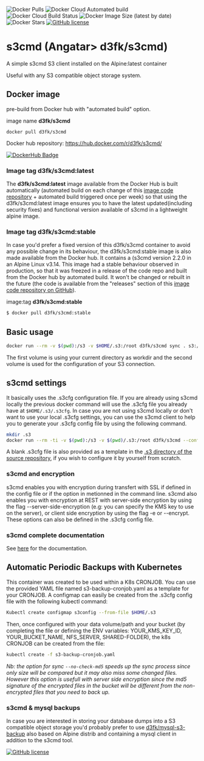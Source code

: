 ![Docker Pulls](https://img.shields.io/docker/pulls/d3fk/s3cmd) ![Docker Cloud Automated build](https://img.shields.io/docker/cloud/automated/d3fk/s3cmd) ![Docker Cloud Build Status](https://img.shields.io/docker/cloud/build/d3fk/s3cmd) ![Docker Image Size (latest by date)](https://img.shields.io/docker/image-size/d3fk/s3cmd) ![Docker Stars](https://img.shields.io/docker/stars/d3fk/s3cmd) [![GitHub license](https://img.shields.io/github/license/Naereen/StrapDown.js.svg)](https://github.com/Angatar/s3cmd/blob/master/LICENSE)
# s3cmd (Angatar> d3fk/s3cmd)
A simple s3cmd S3 client installed on the Alpine:latest container

Useful with any S3 compatible object storage system.

## Docker image

pre-build from Docker hub with "automated build" option.

image name **d3fk/s3cmd**

`docker pull d3fk/s3cmd`

Docker hub repository: https://hub.docker.com/r/d3fk/s3cmd/

[![DockerHub Badge](https://dockeri.co/image/d3fk/s3cmd)](https://hub.docker.com/r/d3fk/s3cmd)


### Image tag d3fk/s3cmd:latest

The **d3fk/s3cmd:latest** image available from the Docker Hub is built automatically (automated build on each change of this [image code repository](https://github.com/Angatar/s3cmd) + automated build triggered once per week) so that using the d3fk/s3cmd:latest image ensures you to have the latest updated(including security fixes) and functional version available of s3cmd in a lightweight alpine image.

### Image tag d3fk/s3cmd:stable
In case you'd prefer a fixed version of this d3fk/s3cmd container to avoid any possible change in its behaviour, the d3fk/s3cmd:stable image is also made available from the Docker hub. It contains a (s3cmd version 2.2.0 in an Alpine Linux v3.14. This image had a stable behaviour observed in production, so that it was freezed in a release of the code repo and built from the Docker hub by automated build. It won't be changed or rebuilt in the future (the code is available from the "releases" section of this [image code repository on GitHub](https://github.com/Angatar/s3cmd)).

image:tag **d3fk/s3cmd:stable**
```sh
$ docker pull d3fk/s3cmd:stable
```


## Basic usage

```sh
docker run --rm -v $(pwd):/s3 -v $HOME/.s3:/root d3fk/s3cmd sync . s3://bucket-name
```
The first volume is using your current directory as workdir and the second volume is used for the configuration of your S3 connection.

## s3cmd settings

It basically uses the .s3cfg configuration file. If you are already using s3cmd locally the previous docker command will use the .s3cfg file you already have at ``$HOME/.s3/.s3cfg``. In case you are not using s3cmd locally or don't want to use your local .s3cfg settings, you can use the s3cmd client to help you to generate your .s3cfg config file by using the following command.

```sh
mkdir .s3
docker run --rm -ti -v $(pwd):/s3 -v $(pwd)/.s3:/root d3fk/s3cmd --configure
```
A blank .s3cfg file is also provided as a template in the [.s3 directory of the source repository](https://github.com/Angatar/s3cmd/tree/master/.s3), if you wish to configure it by yourself from scratch.

### s3cmd and encryption
s3cmd enables you with encryption during transfert with SSL if defined in the config file or if the option in metionned in the command line.
s3cmd also enables you with encryption at REST with server-side encryption by using the flag --server-side-encryption (e.g: you can specify the KMS key to use on the server), or client side encryption by using the flag -e or --encrypt. These options can also be defined in the .s3cfg config file.

### s3cmd complete documentation

See [here](http://s3tools.org/usage) for the documentation.


## Automatic Periodic Backups with Kubernetes

This container was created to be used within a K8s CRONJOB.
You can use the provided YAML file named s3-backup-cronjob.yaml as a template for your CRONJOB.
A configmap can easily be created from the .s3cfg config file with the following kubectl command:
```sh
Kubectl create configmap s3config --from-file $HOME/.s3
```
Then, once configured with your data volume/path and your bucket (by completing the file or defining the ENV variables: YOUR_KMS_KEY_ID, YOUR_BUCKET_NAME, NFS_SERVER, SHARED-FOLDER), the k8s CRONJOB can be created from the file:
```sh
kubectl create -f s3-backup-cronjob.yaml
```
*Nb: the option for sync `--no-check-md5` speeds up the sync process since only size will be compared but it may also miss some changed files. However this option is usefull with server side encryption since the md5 signature of the encrypted files in the bucket will be different from the non-encrypted files that you need to back up.*

### s3cmd & mysql backups

In case you are interested in storing your database dumps into a S3 compatible object storage you'd probably prefer to use [d3fk/mysql-s3-backup](https://hub.docker.com/r/d3fk/mysql-s3-backup) also based on Alpine distrib and containing a mysql client in addition to the s3cmd tool.

[![GitHub license](https://img.shields.io/github/license/Naereen/StrapDown.js.svg)](https://github.com/Angatar/s3cmd/blob/master/LICENSE)
